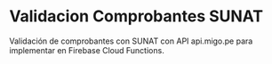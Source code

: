 # Validacion Comprobantes SUNAT
Validación de comprobantes con SUNAT con API api.migo.pe para implementar en Firebase Cloud Functions.
